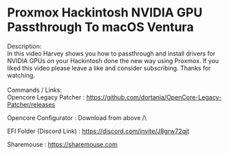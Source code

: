 # Proxmox Hackintosh NVIDIA GPU Passthrough To macOS Ventura
Description: <br>
In this video Harvey shows you how to passthrough and install drivers for NVIDIA GPUs on your Hackintosh done the new way using Proxmox. If you liked this video please leave a like and consider subscribing. Thanks for watching. <br>
<br>
Commands / Links: <br>
Opencore Legacy Patcher : https://github.com/dortania/OpenCore-Legacy-Patcher/releases

Opencore Configurator : Download from above /\

EFI Folder (Discord Link) : https://discord.com/invite/J8grw72qjt

Sharemouse : https://sharemouse.com 
